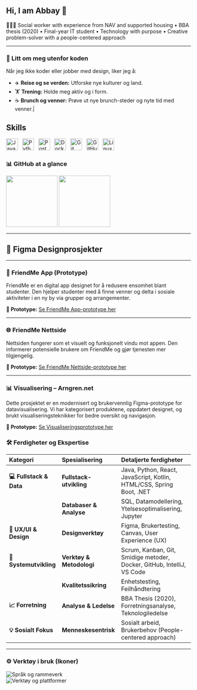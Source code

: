## Hi, I am Abbay 👋

👩🏻‍💻 Social worker with experience from NAV and supported housing • BBA thesis (2020) • Final-year IT student • Technology with purpose • Creative problem-solver with a people-centered approach

***

### 🌟 Litt om meg utenfor koden

Når jeg ikke koder eller jobber med design, liker jeg å:

* ✈️ **Reise og se verden:** Utforske nye kulturer og land.
* 🏋️ **Trening:** Holde meg aktiv og i form.
* ☕ **Brunch og venner:** Prøve ut nye brunch-steder og nyte tid med venner.|
 
## Skills
<p align="left">
<img src="https://cdn.jsdelivr.net/gh/devicons/devicon/icons/javascript/javascript-original.svg" height="32" alt="JavaScript" />&nbsp;&nbsp; <img src="https://cdn.jsdelivr.net/gh/devicons/devicon/icons/python/python-original.svg" height="32" alt="Python" />&nbsp;&nbsp; <img src="https://cdn.jsdelivr.net/gh/devicons/devicon/icons/postgresql/postgresql-original.svg" height="32" alt="PostgreSQL" />&nbsp;&nbsp; <img src="https://cdn.jsdelivr.net/gh/devicons/devicon/icons/docker/docker-original.svg" height="32" alt="Docker" />&nbsp;&nbsp; <img src="https://cdn.jsdelivr.net/gh/devicons/devicon/icons/git/git-original.svg" height="32" alt="Git" />&nbsp;&nbsp; <img src="https://cdn.jsdelivr.net/gh/devicons/devicon/icons/github/github-original.svg" height="32" alt="GitHub" />&nbsp;&nbsp; <img src="https://cdn.jsdelivr.net/gh/devicons/devicon/icons/linux/linux-original.svg" height="32" alt="Linux" />
</p>
 
### 📊 GitHub at a glance
<p>
<picture>
<source
      srcset="https://github-readme-stats.vercel.app/api?username=abmah4259&show_icons=true&hide_title=true&theme=dark&hide_rank=true"
      media="(prefers-color-scheme: dark)"/>
<img src="https://github-readme-stats.vercel.app/api?username=abmah4259&show_icons=true&hide_title=true&theme=light&hide_rank=true" height="140"/>
</picture>
<picture>
<source
      srcset="https://github-readme-stats.vercel.app/api/top-langs/?username=abmah4259&layout=compact&hide_title=true&theme=dark"
      media="(prefers-color-scheme: dark)"/>
<img src="https://github-readme-stats.vercel.app/api/top-langs/?username=abmah4259&layout=compact&hide_title=true&theme=light" height="140"/>
</picture>
</p>

-----------------------
## 🎨 Figma Designprosjekter
***

### 📱 FriendMe App (Prototype)

FriendMe er en digital app designet for å redusere ensomhet blant studenter. Den hjelper studenter med å finne venner og delta i sosiale aktiviteter i en ny by via grupper og arrangementer.

**🔗 Prototype:** [Se FriendMe App-prototype her](https://www.figma.com/proto/7asvJBebrnUxOF8UzWJ3iW/App--friendme?node-id=196-209&t=7uJvJcyGUBtzXY2G-1)

***

### 🌐 FriendMe Nettside

Nettsiden fungerer som et visuelt og funksjonelt vindu mot appen. Den informerer potensielle brukere om FriendMe og gjør tjenesten mer tilgjengelig.

**🔗 Prototype:** [Se FriendMe Nettside-prototype her](https://www.figma.com/proto/PMFVB68lide8Mf1yyQg6Gp/Nettside--friendme?t=5uvPjwrBvtHCoJMQ-1)

***

### 📊 Visualisering – Arngren.net

Dette prosjektet er en modernisert og brukervennlig Figma-prototype for datavisualisering. Vi har kategorisert produktene, oppdatert designet, og brukt visualiseringsteknikker for bedre oversikt og navigasjon.

**🔗 Prototype:** [Se Visualiseringsprototype her](https://www.figma.com/proto/27xeWMjwQ20PtQ2qLeGM9h/Visualisering?node-id=0-1&t=5uvPjwrBvtHCoJMQ-1)

### 🛠️ Ferdigheter og Ekspertise

| Kategori | Spesialisering | Detaljerte ferdigheter |
| :--- | :--- | :--- |
| **💻 Fullstack & Data** | **Fullstack-utvikling** | Java, Python, React, JavaScript, Kotlin, HTML/CSS, Spring Boot, .NET |
| | **Databaser & Analyse** | SQL, Datamodellering, Ytelsesoptimalisering, Jupyter |
| **🎨 UX/UI & Design** | **Designverktøy** | Figma, Brukertesting, Canvas, User Experience (UX) |
| **🔄 Systemutvikling** | **Verktøy & Metodologi** | Scrum, Kanban, Git, Smidige metoder, Docker, GitHub, IntelliJ, VS Code |
| | **Kvalitetssikring** | Enhetstesting, Feilhåndtering |
| **📈 Forretning** | **Analyse & Ledelse** | BBA Thesis (2020), Forretningsanalyse, Teknologiledelse |
| **💡 Sosialt Fokus** | **Menneskesentrisk** | Sosialt arbeid, Brukerbehov (People-centered approach) |

***

### ⚙️ Verktøy i bruk (Ikoner)

<p align="left">
  <img src="https://skillicons.dev/icons?i=java,python,react,js,kotlin,html,css,spring,dotnet,sql" alt="Språk og rammeverk" />
  <br>
  <img src="https://skillicons.dev/icons?i=figma,docker,github,idea,vscode,jupyter,git" alt="Verktøy og plattformer" />
</p>
